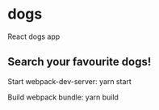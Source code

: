 # dogs
React dogs app

Search your favourite dogs!
--------

Start webpack-dev-server:
yarn start

Build webpack bundle:
yarn build
